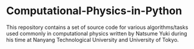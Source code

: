 # Computational-Physics-in-Python
This repository contains a set of source code for various algorithms/tasks used commonly in computational physics written by Natsume Yuki during his time at Nanyang Technological University and University of Tokyo.
